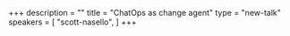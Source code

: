 +++
description = ""
title = "ChatOps as change agent"
type = "new-talk"
speakers = [
        "scott-nasello",
]
+++